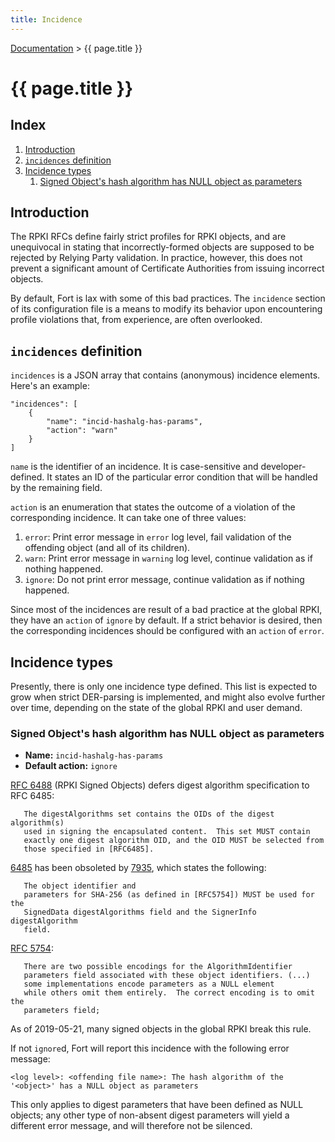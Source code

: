 ```yaml
---
title: Incidence
---
```

 
[Documentation](index.html) > {{ page.title }}

# {{ page.title }} 

## Index

1. [Introduction](#introduction)
2. [`incidences` definition](#incidences-definition)
3. [Incidence types](#incidence-types)
	1. [Signed Object's hash algorithm has NULL object as parameters](#signed-objects-hash-algorithm-has-null-object-as-parameters)

## Introduction

The RPKI RFCs define fairly strict profiles for RPKI objects, and are unequivocal in stating that incorrectly-formed objects are supposed to be rejected by Relying Party validation. In practice, however, this does not prevent a significant amount of Certificate Authorities from issuing incorrect objects.

By default, Fort is lax with some of this bad practices. The `incidence` section of its configuration file is a means to modify its behavior upon encountering profile violations that, from experience, are often overlooked.

## `incidences` definition

`incidences` is a JSON array that contains (anonymous) incidence elements. Here's an example:

```
"incidences": [
	{
		"name": "incid-hashalg-has-params",
		"action": "warn"
	}
]
```

`name` is the identifier of an incidence. It is case-sensitive and developer-defined. It states an ID of the particular error condition that will be handled by the remaining field.

`action` is an enumeration that states the outcome of a violation of the corresponding incidence. It can take one of three values:

1. `error`: Print error message in `error` log level, fail validation of the offending object (and all of its children).
2. `warn`: Print error message in `warning` log level, continue validation as if nothing happened.
3. `ignore`: Do not print error message, continue validation as if nothing happened.

Since most of the incidences are result of a bad practice at the global RPKI, they have an `action` of `ignore` by default. If a strict behavior is desired, then the corresponding incidences should be configured with an `action` of `error`.

## Incidence types

Presently, there is only one incidence type defined. This list is expected to grow when strict DER-parsing is implemented, and might also evolve further over time, depending on the state of the global RPKI and user demand.

### Signed Object's hash algorithm has NULL object as parameters

- **Name:** `incid-hashalg-has-params`
- **Default action:** `ignore`

[RFC 6488](https://tools.ietf.org/html/rfc6488) (RPKI Signed Objects) defers digest algorithm specification to RFC 6485:

```
   The digestAlgorithms set contains the OIDs of the digest algorithm(s)
   used in signing the encapsulated content.  This set MUST contain
   exactly one digest algorithm OID, and the OID MUST be selected from
   those specified in [RFC6485].
```

[6485](https://tools.ietf.org/html/rfc6485) has been obsoleted by [7935](https://tools.ietf.org/html/rfc7935), which states the following:

```
   The object identifier and
   parameters for SHA-256 (as defined in [RFC5754]) MUST be used for the
   SignedData digestAlgorithms field and the SignerInfo digestAlgorithm
   field.
```

[RFC 5754](https://tools.ietf.org/html/rfc5754):

```
   There are two possible encodings for the AlgorithmIdentifier
   parameters field associated with these object identifiers. (...)
   some implementations encode parameters as a NULL element
   while others omit them entirely.  The correct encoding is to omit the
   parameters field;
```

As of 2019-05-21, many signed objects in the global RPKI break this rule.

If not `ignore`d, Fort will report this incidence with the following error message:

```
<log level>: <offending file name>: The hash algorithm of the '<object>' has a NULL object as parameters
```

This only applies to digest parameters that have been defined as NULL objects; any other type of non-absent digest parameters will yield a different error message, and will therefore not be silenced.
